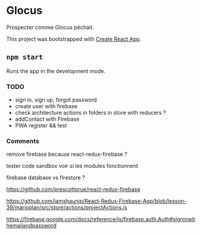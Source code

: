 # Glocus

Prospecter comme Glocus péchait.

This project was bootstrapped with [Create React App](https://github.com/facebook/create-react-app).

## `npm start`

Runs the app in the development mode.

### TODO

- sign in, sign up, forgot password
- create user with firebase
- check architecture actions in folders in store with reducers ?
- addContact with Firebase
- PWA register && test

### Comments

remove firebase because react-redux-firebase ?

tester code sandbox voir si les modules fonctionnent

firebase database vs firestore ?

https://github.com/prescottprue/react-redux-firebase

https://github.com/iamshaunjp/React-Redux-Firebase-App/blob/lesson-39/marioplan/src/store/actions/projectActions.js

https://firebase.google.com/docs/reference/js/firebase.auth.Auth#signinwithemailandpassword
